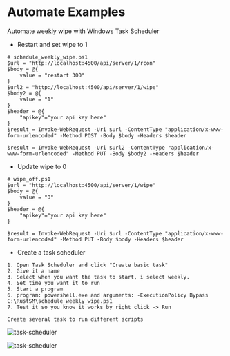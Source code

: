 Automate Examples
===============

Automate weekly wipe with Windows Task Scheduler

- Restart and set wipe to 1
```
# schedule_weekly_wipe.ps1 
$url = "http://localhost:4500/api/server/1/rcon"
$body = @{
    value = "restart 300"
}
$url2 = "http://localhost:4500/api/server/1/wipe"
$body2 = @{
    value = "1"
}
$header = @{
    "apikey"="your api key here"
}
$result = Invoke-WebRequest -Uri $url -ContentType "application/x-www-form-urlencoded" -Method POST -Body $body -Headers $header

$result = Invoke-WebRequest -Uri $url2 -ContentType "application/x-www-form-urlencoded" -Method PUT -Body $body2 -Headers $header
```

- Update wipe to 0
```
# wipe_off.ps1
$url = "http://localhost:4500/api/server/1/wipe"
$body = @{
    value = "0"
}
$header = @{
    "apikey"="your api key here"
}

$result = Invoke-WebRequest -Uri $url -ContentType "application/x-www-form-urlencoded" -Method PUT -Body $body -Headers $header
```

- Create a task scheduler 
```
1. Open Task Scheduler and click "Create basic task"
2. Give it a name
3. Select when you want the task to start, i select weekly.
4. Set time you want it to run
5. Start a program
6. program: powershell.exe and arguments: -ExecutionPolicy Bypass C:\RustSM\schedule_weekly_wipe.ps1
7. Test it so you know it works by right click -> Run

Create several task to run different scripts
```

![task-scheduler](https://i.altirust.no/s/cLfTXWQw12hFLJO.gif "Create a schedule task")

![task-scheduler](https://i.altirust.no/s/jixhrlWB464yxZx.gif "Run a task")